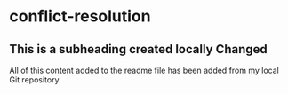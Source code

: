 # conflict-resolution
  ## This is a subheading created locally Changed

  All of this content added to the readme file has been added from my local Git repository.
